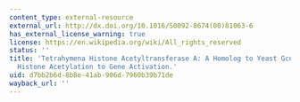 ```yaml
---
content_type: external-resource
external_url: http://dx.doi.org/10.1016/S0092-8674(00)81063-6
has_external_license_warning: true
license: https://en.wikipedia.org/wiki/All_rights_reserved
status: ''
title: 'Tetrahymena Histone Acetyltransferase A: A Homolog to Yeast Gcn5p Linking
  Histone Acetylation to Gene Activation.'
uid: d7bb2b6d-8b8e-41ab-906d-7960b39b71de
wayback_url: ''
---
```

